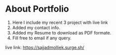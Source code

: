 # About Portfolio

1. Here I include my recent 3 project with live link
2. Added my contact info.
3. Added my Resume to download as PDF formate.
4. Fill free to email if any query.

live link: https://sajjadmolliek.surge.sh/